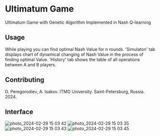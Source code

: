 # Ultimatum Game

Ultimatum Game with Genetic Algorithm Implemented in Nash Q-learning

## Usage

While playing you can find optimal Nash Value for n rounds. 'Simulaton' tab displays chart of dynamical changing of Nash Value in the process of finding optimal Value. 'History' tab shows the table of all operations between A and B players.

## Contributing

D. Peregorodiev, A. Isakov. ITMO University. Saint-Petersburg, Russia. 2024.

## Interface

![photo_2024-02-29 15 03 42](https://github.com/southrussian/UltimatumSwiftUI/assets/57446339/ab54b6cc-a67f-4d31-815d-5c8168d764fb)
![photo_2024-02-29 15 03 35](https://github.com/southrussian/UltimatumSwiftUI/assets/57446339/a177efe7-6dd1-4ea9-adb6-af43b2d09fbc)
![photo_2024-02-29 15 03 43](https://github.com/southrussian/UltimatumSwiftUI/assets/57446339/bcfc3709-96c5-467a-adca-68d273cd27c5)
![photo_2024-02-29 15 03 45](https://github.com/southrussian/UltimatumSwiftUI/assets/57446339/2660341e-e921-4bfa-89fd-4120f48a0fee)

